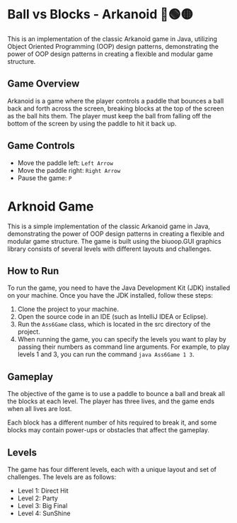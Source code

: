 # Ball vs Blocks - Arkanoid  🔵🟢🟡

This is an implementation of the classic Arkanoid game in Java, utilizing Object Oriented Programming (OOP) design patterns, demonstrating the power of OOP design patterns in creating a flexible and modular game structure. 

## Game Overview

Arkanoid is a game where the player controls a paddle that bounces a ball back and forth across the screen, breaking blocks at the top of the screen as the ball hits them. The player must keep the ball from falling off the bottom of the screen by using the paddle to hit it back up.

## Game Controls

-   Move the paddle left: `Left Arrow`
-   Move the paddle right: `Right Arrow` 
-   Pause the game: `P`

# Arknoid Game

This is a simple implementation of the classic Arkanoid game in Java, demonstrating the power of OOP design patterns in creating a flexible and modular game structure.  The game is built using the biuoop.GUI graphics library consists of several levels with different layouts and challenges.

## How to Run

To run the game, you need to have the Java Development Kit (JDK) installed on your machine. Once you have the JDK installed, follow these steps:

1.  Clone the project to your machine.
2.  Open the source code in an IDE (such as IntelliJ IDEA or Eclipse).
3.  Run the `Ass6Game` class, which is located in the src directory of the project.
4.  When running the game, you can specify the levels you want to play by passing their numbers as command line arguments. For example, to play levels 1 and 3, you can run the command `java Ass6Game 1 3`.

## Gameplay

The objective of the game is to use a paddle to bounce a ball and break all the blocks at each level. The player has three lives, and the game ends when all lives are lost.

Each block has a different number of hits required to break it, and some blocks may contain power-ups or obstacles that affect the gameplay.

## Levels

The game has four different levels, each with a unique layout and set of challenges. The levels are as follows:

-   Level 1: Direct Hit
-   Level 2: Party
-   Level 3: Big Final
-   Level 4: SunShine
